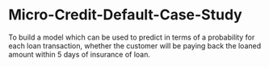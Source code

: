 # Micro-Credit-Default-Case-Study
To build a model which can be used to predict in terms of a probability for each loan transaction, whether the customer will be paying back the loaned amount within 5 days of insurance of loan.
